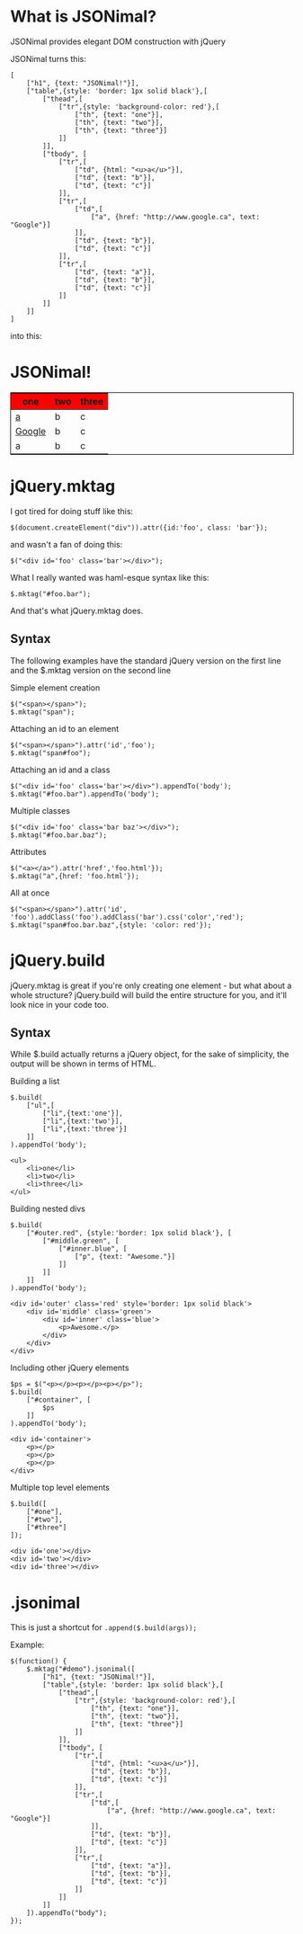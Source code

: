 What is JSONimal?
=================

JSONimal provides elegant DOM construction with jQuery 

JSONimal turns this:

	[
		["h1", {text: "JSONimal!"}],
		["table",{style: 'border: 1px solid black'},[
			["thead",[
				["tr",{style: 'background-color: red'},[
					["th", {text: "one"}],
					["th", {text: "two"}],
					["th", {text: "three"}]
				]]
			]],
			["tbody", [
				["tr",[
					["td", {html: "<u>a</u>"}],
					["td", {text: "b"}],
					["td", {text: "c"}]
				]],
				["tr",[
					["td",[
						["a", {href: "http://www.google.ca", text: "Google"}]
					]],
					["td", {text: "b"}],
					["td", {text: "c"}]
				]],
				["tr",[
					["td", {text: "a"}],
					["td", {text: "b"}],
					["td", {text: "c"}]
				]]
			]]
		]]
	]

into this:

<h1>JSONimal!</h1><table style="border: 1px solid black;"><thead><tr style="background-color: red;"><th>one</th><th>two</th><th>three</th></tr></thead><tbody><tr><td><u>a</u></td><td>b</td><td>c</td></tr><tr><td><a href="http://www.google.ca">Google</a></td><td>b</td><td>c</td></tr><tr><td>a</td><td>b</td><td>c</td></tr></tbody></table>

jQuery.mktag
============

I got tired for doing stuff like this:

	$(document.createElement("div")).attr({id:'foo', class: 'bar'});

and wasn't a fan of doing this:
	
	$("<div id='foo' class='bar'></div>");

What I really wanted was haml-esque syntax like this:

	$.mktag("#foo.bar");

And that's what jQuery.mktag does.

Syntax
------
The following examples have the standard jQuery version on the first line
and the $.mktag version on the second line

Simple element creation

	$("<span></span>");
	$.mktag("span");

Attaching an id to an element

	$("<span></span>").attr('id','foo');
	$.mktag("span#foo");

Attaching an id and a class

	$("<div id='foo' class='bar'></div>").appendTo('body');
	$.mktag("#foo.bar").appendTo('body');

Multiple classes

	$("<div id='foo' class='bar baz'></div>");
	$.mktag("#foo.bar.baz");

Attributes
	
	$("<a></a>").attr('href','foo.html'});
	$.mktag("a",{href: 'foo.html'});

All at once

	$("<span></span>").attr('id', 'foo').addClass('foo').addClass('bar').css('color','red');
	$.mktag("span#foo.bar.baz",{style: 'color: red'});

jQuery.build
============

jQuery.mktag is great if you're only creating one element - but what about a whole structure? jQuery.build will build the entire structure for you, and it'll look nice in your code too.

Syntax
------

While $.build actually returns a jQuery object, for the sake of simplicity, the output will be shown in terms of HTML.
	
Building a list

	$.build(
		["ul",[
			["li",{text:'one'}],
			["li",{text:'two'}],
			["li",{text:'three'}]
		]]
	).appendTo('body');

	<ul>
		<li>one</li>
		<li>two</li>
		<li>three</li>
	</ul>

Building nested divs

	$.build(
		["#outer.red", {style:'border: 1px solid black'}, [
			["#middle.green", [
				["#inner.blue", [
					["p", {text: "Awesome."}]	
				]]
			]]
		]]
	).appendTo('body');

	<div id='outer' class='red' style='border: 1px solid black'>
		<div id='middle' class='green'>
			<div id='inner' class='blue'>
				<p>Awesome.</p>
			</div>
		</div>
	</div>

Including other jQuery elements

	$ps = $("<p></p><p></p><p></p>");
	$.build(
		["#container", [
			$ps
		]]
	).appendTo('body');

	<div id='container'>
		<p></p>
		<p></p>
		<p></p>
	</div>

Multiple top level elements

	$.build([
		["#one"],
		["#two"],
		["#three"]
	]);

	<div id='one'></div>
	<div id='two'></div>
	<div id='three'></div>

.jsonimal
=========

This is just a shortcut for `.append($.build(args));`

Example:

	$(function() {
		$.mktag("#demo").jsonimal([
			["h1", {text: "JSONimal!"}],
			["table",{style: 'border: 1px solid black'},[
				["thead",[
					["tr",{style: 'background-color: red'},[
						["th", {text: "one"}],
						["th", {text: "two"}],
						["th", {text: "three"}]
					]]
				]],
				["tbody", [
					["tr",[
						["td", {html: "<u>a</u>"}],
						["td", {text: "b"}],
						["td", {text: "c"}]
					]],
					["tr",[
						["td",[
							["a", {href: "http://www.google.ca", text: "Google"}]
						]],
						["td", {text: "b"}],
						["td", {text: "c"}]
					]],
					["tr",[
						["td", {text: "a"}],
						["td", {text: "b"}],
						["td", {text: "c"}]
					]]
				]]
			]]
		]).appendTo("body");
	});
